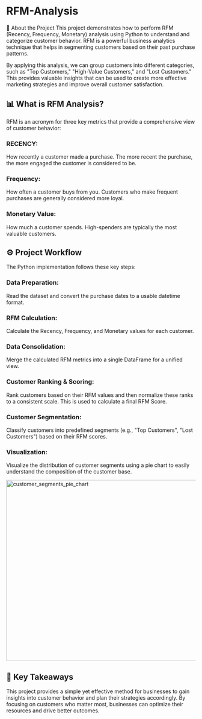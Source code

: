 # RFM-Analysis
📝 About the Project
This project demonstrates how to perform RFM (Recency, Frequency, Monetary) analysis using Python to understand and categorize customer behavior. RFM is a powerful business analytics technique that helps in segmenting customers based on their past purchase patterns.

By applying this analysis, we can group customers into different categories, such as "Top Customers," "High-Value Customers," and "Lost Customers." This provides valuable insights that can be used to create more effective marketing strategies and improve overall customer satisfaction.

## 📊 What is RFM Analysis?
RFM is an acronym for three key metrics that provide a comprehensive view of customer behavior:

### RECENCY: 
How recently a customer made a purchase. The more recent the purchase, the more engaged the customer is considered to be.

### Frequency: 
How often a customer buys from you. Customers who make frequent purchases are generally considered more loyal.

### Monetary Value: 
How much a customer spends. High-spenders are typically the most valuable customers.

## ⚙️ Project Workflow
The Python implementation follows these key steps:

### Data Preparation: 
Read the dataset and convert the purchase dates to a usable datetime format.

### RFM Calculation: 
Calculate the Recency, Frequency, and Monetary values for each customer.

### Data Consolidation: 
Merge the calculated RFM metrics into a single DataFrame for a unified view.

### Customer Ranking & Scoring: 
Rank customers based on their RFM values and then normalize these ranks to a consistent scale. This is used to calculate a final RFM Score.

### Customer Segmentation: 
Classify customers into predefined segments (e.g., "Top Customers", "Lost Customers") based on their RFM scores.

### Visualization:
Visualize the distribution of customer segments using a pie chart to easily understand the composition of the customer base.

<img width="640" height="480" alt="customer_segments_pie_chart" src="https://github.com/user-attachments/assets/90ea8600-55f9-4462-923b-5c9e2c460485" />

## 🚀 Key Takeaways
This project provides a simple yet effective method for businesses to gain insights into customer behavior and plan their strategies accordingly. By focusing on customers who matter most, businesses can optimize their resources and drive better outcomes.
